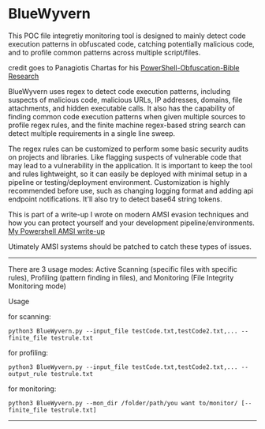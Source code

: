 # BlueWyvern

This POC file integretiy monitoring tool is designed to mainly detect code execution patterns in obfuscated code, catching potentially malicious code, and to profile common patterns across multiple script/files. 

credit goes to Panagiotis Chartas for his [PowerShell-Obfuscation-Bible Research](https://github.com/t3l3machus/PowerShell-Obfuscation-Bible)

BlueWyvern uses regex to detect code execution patterns, including suspects of malicious code, malicious URLs, IP addresses, domains, file attachments, and hidden executable calls. It also has the capability of finding common code execution patterns when given multiple sources to profile regex rules, and the finite machine regex-based string search can detect multiple requirements in a single line sweep. 

The regex rules can be customized to perform some basic security audits on projects and libraries. Like flagging suspects of vulnerable code that may lead to a vulnerability in the application. It is important to keep the tool and rules lightweight, so it can easily be deployed with minimal setup in a pipeline or testing/deployment environment. Customization is highly recommended before use, such as changing logging format and adding api endpoint notifications. It'll also try to detect base64 string tokens.

This is part of a write-up I wrote on modern AMSI evasion techniques and how you can protect yourself and your development pipeline/environments. [My Powershell AMSI write-up](https://keepcrispy.github.io/AMSIProj)

Utimately AMSI systems should be patched to catch these types of issues.

----------------------------------------------------------------------------

There are 3 usage modes: Active Scanning (specific files with specific rules), Profiling (pattern finding in files), and Monitoring (File Integrity Monitoring mode)

Usage 

for scanning:

    python3 BlueWyvern.py --input_file testCode.txt,testCode2.txt,... --finite_file testrule.txt

for profiling:

    python3 BlueWyvern.py --input_file testCode.txt,testCode2.txt,... --output_rule testrule.txt

for monitoring:

    python3 BlueWyvern.py --mon_dir /folder/path/you want to/monitor/ [--finite_file testrule.txt]

----------------------------------------------------------------------------

